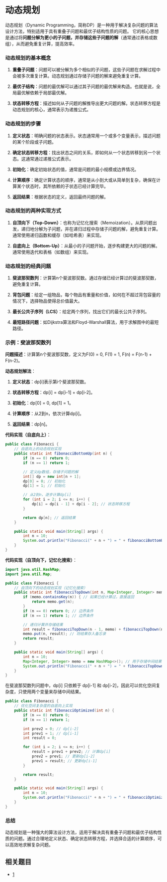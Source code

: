 # 动态规划

动态规划（Dynamic Programming，简称DP）是一种用于解决复杂问题的算法设计方法，特别适用于具有重叠子问题和最优子结构性质的问题。
它的核心思想是通过将**问题分解为更小的子问题，并存储这些子问题的解**（通常通过表格或数组），从而避免重复计算，提高效率。

### 动态规划的基本概念

1. **重叠子问题**：问题可以被分解为多个相似的子问题，这些子问题在求解过程中会被多次重复计算。动态规划通过存储子问题的解来避免重复计算。

2. **最优子结构**：问题的最优解可以通过其子问题的最优解来构造。也就是说，全局最优解依赖于局部最优解。

3. **状态转移方程**：描述如何从子问题的解推导出更大问题的解。状态转移方程是动态规划的核心，通常表示为递推公式。

### 动态规划的步骤

1. **定义状态**：明确问题的状态表示。状态通常用一个或多个变量表示，描述问题的某个阶段或子问题。

2. **确定状态转移方程**：找出状态之间的关系，即如何从一个状态转移到另一个状态。这通常通过递推公式表示。

3. **初始化**：确定初始状态的值，通常是问题的最小规模或边界情况。

4. **计算顺序**：确定计算状态的顺序，通常是从小到大或从简单到复杂，确保在计算某个状态时，其所依赖的子状态已经计算完毕。

5. **返回结果**：根据状态的定义，返回最终问题的解。

### 动态规划的两种实现方式

1. **自顶向下（Top-Down）**：也称为记忆化搜索（Memoization）。从原问题出发，递归地分解为子问题，并在递归过程中存储子问题的解，避免重复计算。通常使用递归函数和缓存（如哈希表）来实现。

2. **自底向上（Bottom-Up）**：从最小的子问题开始，逐步构建更大的问题的解。通常使用迭代和表格（如数组）来实现。

### 动态规划的经典问题

1. **斐波那契数列**：计算第n个斐波那契数。通过存储已经计算过的斐波那契数，避免重复计算。

2. **背包问题**：给定一组物品，每个物品有重量和价值，如何在不超过背包容量的情况下，选择物品使得总价值最大。

3. **最长公共子序列（LCS）**：给定两个序列，找出它们的最长公共子序列。

4. **最短路径问题**：如Dijkstra算法和Floyd-Warshall算法，用于求解图中的最短路径。

### 示例：斐波那契数列

**问题描述**：计算第n个斐波那契数，定义为F(0) = 0, F(1) = 1, F(n) = F(n-1) + F(n-2)。

**动态规划解法**：

1. **定义状态**：dp[i]表示第i个斐波那契数。

2. **状态转移方程**：dp[i] = dp[i-1] + dp[i-2]。

3. **初始化**：dp[0] = 0, dp[1] = 1。

4. **计算顺序**：从2到n，依次计算dp[i]。

5. **返回结果**：dp[n]。

**代码实现（自底向上）**：

```java
public class Fibonacci {
    // 自底向上的动态规划实现
    public static int fibonacciBottomUp(int n) {
        if (n == 0) return 0;
        if (n == 1) return 1;

        // 定义dp数组，存储子问题的解
        int[] dp = new int[n + 1];
        dp[0] = 0; // 初始化
        dp[1] = 1; // 初始化

        // 从2到n，逐步计算dp[i]
        for (int i = 2; i <= n; i++) {
            dp[i] = dp[i - 1] + dp[i - 2]; // 状态转移方程
        }

        return dp[n]; // 返回结果
    }

    public static void main(String[] args) {
        int n = 10;
        System.out.println("Fibonacci(" + n + ") = " + fibonacciBottomUp(n));
    }
}
```

**代码实现（自顶向下，记忆化搜索）**：

```java
import java.util.HashMap;
import java.util.Map;

public class Fibonacci {
    // 自顶向下的动态规划实现（记忆化搜索）
    public static int fibonacciTopDown(int n, Map<Integer, Integer> memo) {
        if (memo.containsKey(n)) { // 如果已经计算过，直接返回
            return memo.get(n);
        }
        if (n == 0) return 0; // 边界条件
        if (n == 1) return 1; // 边界条件

        // 递归计算并存储结果
        int result = fibonacciTopDown(n - 1, memo) + fibonacciTopDown(n - 2, memo);
        memo.put(n, result); // 将结果存入备忘录
        return result;
    }

    public static void main(String[] args) {
        int n = 10;
        Map<Integer, Integer> memo = new HashMap<>(); // 用于存储中间结果
        System.out.println("Fibonacci(" + n + ") = " + fibonacciTopDown(n, memo));
    }
}


```

在斐波那契数列问题中，dp[i] 只依赖于 dp[i-1] 和 dp[i-2]，因此可以优化空间复杂度，只使用两个变量来存储中间结果。

```java
public class Fibonacci {
    // 优化空间复杂度的自底向上实现
    public static int fibonacciOptimized(int n) {
        if (n == 0) return 0;
        if (n == 1) return 1;

        int prev2 = 0; // dp[i-2]
        int prev1 = 1; // dp[i-1]
        int result = 0;

        for (int i = 2; i <= n; i++) {
            result = prev1 + prev2; // 计算dp[i]
            prev2 = prev1; // 更新dp[i-2]
            prev1 = result; // 更新dp[i-1]
        }

        return result;
    }

    public static void main(String[] args) {
        int n = 10;
        System.out.println("Fibonacci(" + n + ") = " + fibonacciOptimized(n));
    }
}
```

### 总结

动态规划是一种强大的算法设计方法，适用于解决具有重叠子问题和最优子结构性质的问题。通过合理地定义状态、确定状态转移方程，并选择合适的计算顺序，可以高效地求解复杂问题。


## 相关题目

- [1](https://leetcode.cn/problems/unique-paths-ii/description/?envType=daily-question&envId=2025-02-08)